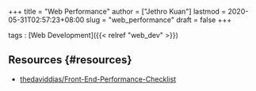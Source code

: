 +++
title = "Web Performance"
author = ["Jethro Kuan"]
lastmod = 2020-05-31T02:57:23+08:00
slug = "web_performance"
draft = false
+++

tags
: [Web Development]({{< relref "web_dev" >}})

## Resources {#resources}

- [thedaviddias/Front-End-Performance-Checklist](https://github.com/thedaviddias/Front-End-Performance-Checklist)
